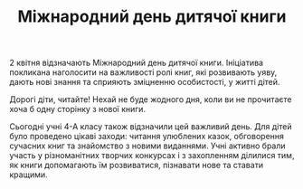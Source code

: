 ﻿---
title: Міжнародний день дитячої книги
---

2 квітня відзначають Міжнародний день дитячої книги.  Ініціатива покликана наголосити на важливості ролі книг, які розвивають уяву, дають нові знання та сприяють зміцненню особистості, у житті дітей. 

Дорогі діти, читайте! Нехай не буде жодного дня, коли ви не прочитаєте хоча б одну сторінку з нової книги.

Сьогодні учні 4-А класу також відзначили цей важливий день. Для дітей було проведено цікаві заходи: читання улюблених казок, обговорення сучасних книг та знайомство з новими виданнями. Учні активно брали участь у різноманітних творчих конкурсах і з захопленням ділилися тим, як книги допомагають їм розвиватися, пізнавати нове та ставати кращими.

<slideshow />